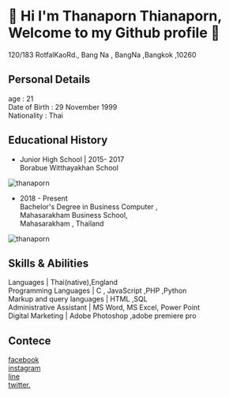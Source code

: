 # 👋 Hi I'm Thanaporn Thianaporn, Welcome to my Github profile  👋
120/183 RotfalKaoRd., Bang Na , BangNa ,Bangkok ,10260
## Personal Details
age :  21 <br>
Date of Birth : 29 November 1999<br>
Nationality : Thai

## Educational History
* Junior High School |  2015- 2017<br>
Borabue Witthayakhan School<br>

![thanaporn](https://lh3.googleusercontent.com/WgT3u1OVgXPdGByoAaPnHyqOY3tvMdc8SsXIRKVrLGFSUa25w355f5RUucu_xJlYdzBuTR3TW23taE-QxWZR53YAj-SrRzXgM0UR8VQvjcD5-GSbNgL5ZzMqcd-2bVtWqAD6ievgYnsqjFrOmPXUOYCqf4sfApa8lKuVnVWEdhGqfxZcUteF7xzIBBbnXYfMcVSW-IjyOtGOIve6EfQqTCAXnEbZvo1BwcYI5DgIq-jvj9IWZ8pHCvua4keBDjCkmsKpbr8-OZIu_oYjbkPMhgtPIYiNMkFdJArZrNpQnT_rNgycUiohCAUlwY4kHSDhbt8Do5zcXhgjo-ReZJDQwwkYqjPyn9ogoBtCJACMDuKw_Um4mU7xBKLHt4YpZPGt1ZnVk4AYDJmnzKH3SpVTe7pXGmT2yvfJk2U_BhV9IK1rAR0Vpd4m9xNZf3Z7WY3J0F2x6UlebH2nSHzwTnILi7EpGkEliSlxbIqQDr8kdz1VjS9SF_nwdldbaQ3FvLts6_kq1wOI6Q9RsaIix5CSN4VQOaF7JxuLPXxh3LnmkUeNwiP18k4UMFQ8qCmjQOKpY8RVDVPwMnYaWrEcjcn92vWpQkpvho_8ubbYgVACjBwwhVnuy4r9T9kOUelddwd7T2k_aW3-9naznQrtHoQ05tnnbHmDgrQIukikhN6BDFReGdMOj1TsVq5pbw9AlrkRfC1d543Si74YKxP1ypmzSfXi=w500-h350-no?authuser=0)<br>
* 2018 - Present<br>
Bachelor's Degree in Business Computer ,<br>
Mahasarakham Business School,<br>
Mahasarakham , Thailand<br>

![thanaporn](https://lh3.googleusercontent.com/Xr7rrCK2uMXKhl-ruOdc_LBxdT8B7ZOlIgeN7C--PnliSuBSph6ixKyjuPUzzzp42ZXiEgBf4WNHdPK1FBsTCGKknv8ftFnU6XeLjiIPKxaOFvzlHAiOOk7qdaDKXx4FgVkZmmPO0mpV_JS2_3xa2FjTKY4WVgjXqyiKIXa7f-nLT59HYo0__DxGpSW-QPBdC6BH6flo4eQEaQAPQFUxA8cX7zkxCkieZ7efAdu_NNb8Lfzr9Qsex8I0cR6wDk-4E1pIl_garRUYvv0gNktWimXfPcfS1Sc82VvCey8fpys1vzNp53YRUxgn5pTsh6yAZnWHclE-ypIXi9kjwTj9j3dabL3icCEJjoaK9o7VeF72qFmkfGv_lJmFulOEy10IwreSBZt52m-Ksik8Nc_MRBwiasOkxTJdVR51cOrDGg4H9dx1XF5KqsQbD5d_rgaDOTRDy9jOeXMCObRMk6JKsax1FX3u5xfWAi-lp19pyZC5I3QLi4P7YPIi1efceMuaTsa5wesdqjYqkJN5t3WreoFRp1kfbSzbCfw1AK2NC7ND204HxcPqkOlQ-zIXLAdQ5Qn3GRfY-eHR7_oGMKTM3YMEyNrqZa-0YRsU3VZPu93PCyLhQW1bmtzT1-qlerbhwNvu7KxFI-PoBRerp7n7qT9_ELnnX1NguhYMuFhlqpO5lKPBtBWPWW4KacLRtZRKSRNXnKmI7TjBP2lzxv8WslqI=w500-h400-no?authuser=0)<br>

## Skills & Abilities
Languages | Thai(native),England <br>
Programming Languages | C , JavaScript ,PHP ,Python <br>
Markup and query languages | HTML ,SQL <br>
Administrative Assistant | MS Word, MS Excel, Power Point <br>
 Digital Marketing | Adobe Photoshop ,adobe premiere pro <br>



## Contece
[facebook](https://www.facebook.com/profile.php?id=100025184304049)<br>
[instagram](https://www.instagram.com/)<br>
[line](https://line.me/ti/p/PAoHQ4GU7x?fbclid=IwAR12ZQb_htrdqET_-lMwJG0i_00_6IIW_y1lRXRvWJXHPY1dUY1cM7pO0vI)<br>
[twitter.](https://twitter.com/ThXthana?s=07&fbclid=IwAR0CPtv56Zg9cI6rexuOHKstP2PQKTKnqaBJKxQ1wqutJytP7a5W1eIUi84)<br>
<!---
<!---
Thanaporn2518/Thanaporn2518 is a ✨ special ✨ repository because its `README.md` (this file) appears on your GitHub profile.
You can click the Preview link to take a look at your changes.
--->
